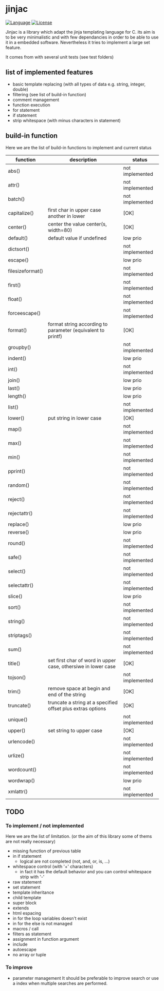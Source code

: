 # jinjac

[![Language](https://img.shields.io/badge/language-c99-blue.svg)](https://en.wikipedia.org/wiki/C99)
[![License](https://img.shields.io/github/license/miko53/jinjac)](https://raw.githubusercontent.com/miko53/jinjac/master/LICENSE.txt)

Jinjac is a library which adapt the jinja templating language for C.
its aim is to be very minimalistic and with few dependancies in order to be able to use it in a embedded software.
Nevertheless it tries to implement a large set feature.

It comes from with several unit tests (see test folders)

## list of implemented features

- basic template replacing (with all types of data e.g. string, integer, double)
- filtering (see list of build-in function)
- comment management 
- function execution
- for statement
- if statement
- strip whitespace (with minus characters in statement)

## build-in function

Here we are the list of build-in functions to implement and current status

|function|description|status|
|--------|-----------|------|
|abs()|| not implemented
|attr()|| not implemented
|batch()|| not implemented
|capitalize()| first char in upper case another in lower | [OK]
|center()| center the value center(s, width=80) | [OK]
|default()| default value if undefined | low prio
|dictsort()|| not implemented
|escape()|| low prio
|filesizeformat()|| not implemented
|first()|| not implemented
|float()|| not implemented
|forceescape()|| not implemented
|format()| format string according to parameter (equivalent to printf) | [OK]
|groupby()|| not implemented
|indent()|| low prio
|int()|| not implemented
|join()|| low prio
|last()|| low prio
|length()|| low prio
|list()|| not implemented
|lower()|put string in lower case| [OK]
|map()|| not implemented
|max()|| not implemented
|min()|| not implemented
|pprint()|| not implemented
|random()|| not implemented
|reject()|| not implemented
|rejectattr()|| not implemented
|replace()|| low prio
|reverse()|| low prio
|round()|| not implemented
|safe()|| not implemented
|select()|| not implemented
|selectattr()|| not implemented
|slice()|| low prio
|sort()|| not implemented
|string()|| not implemented
|striptags()|| not implemented
|sum()|| not implemented
|title()|set first char of word in upper case, othersiwe in lower case| [OK]
|tojson()|| not implemented
|trim()|remove space at begin and end of the string| [OK]
|truncate()| truncate a string at a specified offset plus extras options| [OK]
|unique()|| not implemented
|upper()|set string to upper case | [OK]
|urlencode()|| not implemented
|urlize()|| not implemented
|wordcount()|| not implemented
|wordwrap()|| low prio
|xmlattr()|| not implemented

## TODO

### To implement / not implemented

Here we are the list of limitation.
(or the aim of this library some of thems are not really necessary)

- missing function of previous table
- in if statement
  * logical are not completed (not, and, or, is, ...)
- whitespace control (with '+' characters)
  * in fact it has the default behavior and you can control whitespace strip with '-'
- raw statement
- set statement
- template inheritance
- child template
- super block
- extends
- html espacing
- in for the loop variables doesn't exist
- in for the else is not managed
- macros / call
- filters as statement
- assignment in function argument
- include
- autoescape
- no array or tuple 

### To improve

- parameter management
It should be preferable to improve search or use a index when multiple searches are performed.
